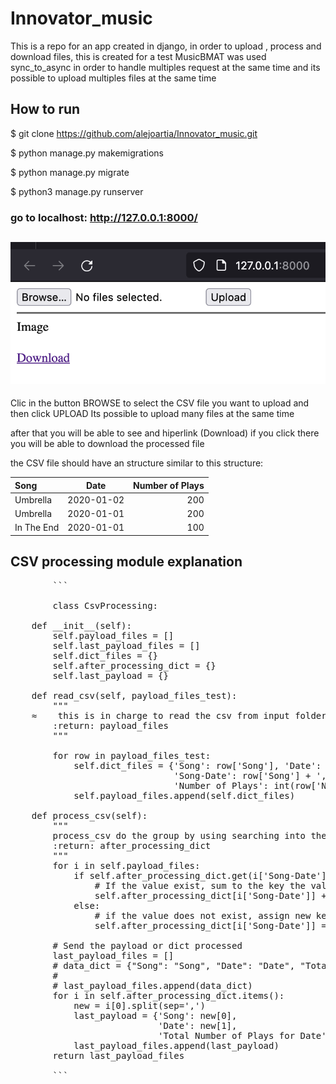 # Innovator_music
This is a repo for an app created in django, in order to upload , process and download files, this is created for a test MusicBMAT 
was used sync_to_async in order to handle multiples request at the same time 
and its possible to upload multiples files at the same time 

## How to run 

  $ git clone https://github.com/alejoartia/Innovator_music.git
  
  $ python manage.py makemigrations  
  
  $ python manage.py migrate     
  
  $ python3 manage.py runserver  
  
  
### go to localhost:  http://127.0.0.1:8000/
  
 ## ![alt text](https://github.com/alejoartia/Innovator_music/blob/master/imgreadme.png)
 
 Clic in the button BROWSE to select the CSV file you want to upload and then click UPLOAD 
 Its possible to upload many files at the same time
 
 after that you will be able to see and hiperlink (Download) if you click there you will be able to download the processed file
 
 the CSV file should have an structure similar to this structure:
 
| Song         | Date            | Number of Plays |
| :------------|:---------------:| -----:|
| Umbrella     | 2020-01-02      | 200   |
| Umbrella     | 2020-01-01      | 200   |
| In The End   | 2020-01-01      | 100   |



## CSV processing module explanation


<pre>
		```
		
		class CsvProcessing:

    def __init__(self):
        self.payload_files = []
        self.last_payload_files = []
        self.dict_files = {}
        self.after_processing_dict = {}
        self.last_payload = {}

    def read_csv(self, payload_files_test):
        """
    ≈    this is in charge to read the csv from input folder
        :return: payload_files
        """

        for row in payload_files_test:
            self.dict_files = {'Song': row['Song'], 'Date': row['Date'],
                               'Song-Date': row['Song'] + ',' + row['Date'],
                               'Number of Plays': int(row['Number of Plays'].strip('\r'))}
            self.payload_files.append(self.dict_files)

    def process_csv(self):
        """
        process_csv do the group by using searching into the payload
        :return: after_processing_dict
        """
        for i in self.payload_files:
            if self.after_processing_dict.get(i['Song-Date']) is not None:
                # If the value exist, sum to the key the value
                self.after_processing_dict[i['Song-Date']] += i['Number of Plays']
            else:
                # if the value does not exist, assign new key with a value
                self.after_processing_dict[i['Song-Date']] = i['Number of Plays']

        # Send the payload or dict processed
        last_payload_files = []
        # data_dict = {"Song": "Song", "Date": "Date", "Total Number of Plays for Date": "Total Number of Plays "
        #                                                                                "for Date"}
        # last_payload_files.append(data_dict)
        for i in self.after_processing_dict.items():
            new = i[0].split(sep=',')
            last_payload = {'Song': new[0],
                            'Date': new[1],
                            'Total Number of Plays for Date': str(i[1])}
            last_payload_files.append(last_payload)
        return last_payload_files

		```
</pre>



